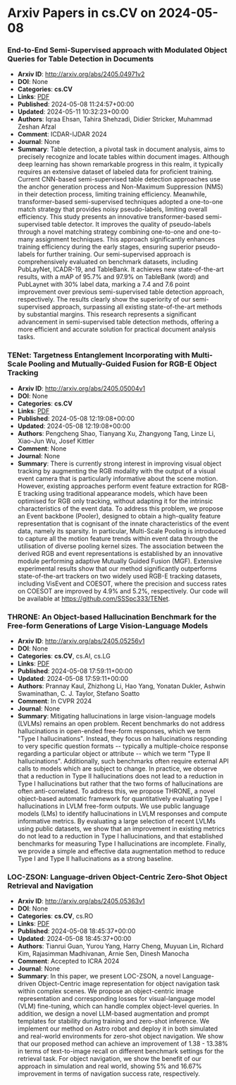# Arxiv Papers in cs.CV on 2024-05-08
### End-to-End Semi-Supervised approach with Modulated Object Queries for Table Detection in Documents
- **Arxiv ID**: http://arxiv.org/abs/2405.04971v2
- **DOI**: None
- **Categories**: **cs.CV**
- **Links**: [PDF](http://arxiv.org/pdf/2405.04971v2)
- **Published**: 2024-05-08 11:24:57+00:00
- **Updated**: 2024-05-11 10:32:23+00:00
- **Authors**: Iqraa Ehsan, Tahira Shehzadi, Didier Stricker, Muhammad Zeshan Afzal
- **Comment**: ICDAR-IJDAR 2024
- **Journal**: None
- **Summary**: Table detection, a pivotal task in document analysis, aims to precisely recognize and locate tables within document images. Although deep learning has shown remarkable progress in this realm, it typically requires an extensive dataset of labeled data for proficient training. Current CNN-based semi-supervised table detection approaches use the anchor generation process and Non-Maximum Suppression (NMS) in their detection process, limiting training efficiency. Meanwhile, transformer-based semi-supervised techniques adopted a one-to-one match strategy that provides noisy pseudo-labels, limiting overall efficiency. This study presents an innovative transformer-based semi-supervised table detector. It improves the quality of pseudo-labels through a novel matching strategy combining one-to-one and one-to-many assignment techniques. This approach significantly enhances training efficiency during the early stages, ensuring superior pseudo-labels for further training. Our semi-supervised approach is comprehensively evaluated on benchmark datasets, including PubLayNet, ICADR-19, and TableBank. It achieves new state-of-the-art results, with a mAP of 95.7% and 97.9% on TableBank (word) and PubLaynet with 30% label data, marking a 7.4 and 7.6 point improvement over previous semi-supervised table detection approach, respectively. The results clearly show the superiority of our semi-supervised approach, surpassing all existing state-of-the-art methods by substantial margins. This research represents a significant advancement in semi-supervised table detection methods, offering a more efficient and accurate solution for practical document analysis tasks.



### TENet: Targetness Entanglement Incorporating with Multi-Scale Pooling and Mutually-Guided Fusion for RGB-E Object Tracking
- **Arxiv ID**: http://arxiv.org/abs/2405.05004v1
- **DOI**: None
- **Categories**: **cs.CV**
- **Links**: [PDF](http://arxiv.org/pdf/2405.05004v1)
- **Published**: 2024-05-08 12:19:08+00:00
- **Updated**: 2024-05-08 12:19:08+00:00
- **Authors**: Pengcheng Shao, Tianyang Xu, Zhangyong Tang, Linze Li, Xiao-Jun Wu, Josef Kittler
- **Comment**: None
- **Journal**: None
- **Summary**: There is currently strong interest in improving visual object tracking by augmenting the RGB modality with the output of a visual event camera that is particularly informative about the scene motion. However, existing approaches perform event feature extraction for RGB-E tracking using traditional appearance models, which have been optimised for RGB only tracking, without adapting it for the intrinsic characteristics of the event data. To address this problem, we propose an Event backbone (Pooler), designed to obtain a high-quality feature representation that is cognisant of the innate characteristics of the event data, namely its sparsity. In particular, Multi-Scale Pooling is introduced to capture all the motion feature trends within event data through the utilisation of diverse pooling kernel sizes. The association between the derived RGB and event representations is established by an innovative module performing adaptive Mutually Guided Fusion (MGF). Extensive experimental results show that our method significantly outperforms state-of-the-art trackers on two widely used RGB-E tracking datasets, including VisEvent and COESOT, where the precision and success rates on COESOT are improved by 4.9% and 5.2%, respectively. Our code will be available at https://github.com/SSSpc333/TENet.



### THRONE: An Object-based Hallucination Benchmark for the Free-form Generations of Large Vision-Language Models
- **Arxiv ID**: http://arxiv.org/abs/2405.05256v1
- **DOI**: None
- **Categories**: **cs.CV**, cs.AI, cs.LG
- **Links**: [PDF](http://arxiv.org/pdf/2405.05256v1)
- **Published**: 2024-05-08 17:59:11+00:00
- **Updated**: 2024-05-08 17:59:11+00:00
- **Authors**: Prannay Kaul, Zhizhong Li, Hao Yang, Yonatan Dukler, Ashwin Swaminathan, C. J. Taylor, Stefano Soatto
- **Comment**: In CVPR 2024
- **Journal**: None
- **Summary**: Mitigating hallucinations in large vision-language models (LVLMs) remains an open problem. Recent benchmarks do not address hallucinations in open-ended free-form responses, which we term "Type I hallucinations". Instead, they focus on hallucinations responding to very specific question formats -- typically a multiple-choice response regarding a particular object or attribute -- which we term "Type II hallucinations". Additionally, such benchmarks often require external API calls to models which are subject to change. In practice, we observe that a reduction in Type II hallucinations does not lead to a reduction in Type I hallucinations but rather that the two forms of hallucinations are often anti-correlated. To address this, we propose THRONE, a novel object-based automatic framework for quantitatively evaluating Type I hallucinations in LVLM free-form outputs. We use public language models (LMs) to identify hallucinations in LVLM responses and compute informative metrics. By evaluating a large selection of recent LVLMs using public datasets, we show that an improvement in existing metrics do not lead to a reduction in Type I hallucinations, and that established benchmarks for measuring Type I hallucinations are incomplete. Finally, we provide a simple and effective data augmentation method to reduce Type I and Type II hallucinations as a strong baseline.



### LOC-ZSON: Language-driven Object-Centric Zero-Shot Object Retrieval and Navigation
- **Arxiv ID**: http://arxiv.org/abs/2405.05363v1
- **DOI**: None
- **Categories**: **cs.CV**, cs.RO
- **Links**: [PDF](http://arxiv.org/pdf/2405.05363v1)
- **Published**: 2024-05-08 18:45:37+00:00
- **Updated**: 2024-05-08 18:45:37+00:00
- **Authors**: Tianrui Guan, Yurou Yang, Harry Cheng, Muyuan Lin, Richard Kim, Rajasimman Madhivanan, Arnie Sen, Dinesh Manocha
- **Comment**: Accepted to ICRA 2024
- **Journal**: None
- **Summary**: In this paper, we present LOC-ZSON, a novel Language-driven Object-Centric image representation for object navigation task within complex scenes. We propose an object-centric image representation and corresponding losses for visual-language model (VLM) fine-tuning, which can handle complex object-level queries. In addition, we design a novel LLM-based augmentation and prompt templates for stability during training and zero-shot inference. We implement our method on Astro robot and deploy it in both simulated and real-world environments for zero-shot object navigation. We show that our proposed method can achieve an improvement of 1.38 - 13.38% in terms of text-to-image recall on different benchmark settings for the retrieval task. For object navigation, we show the benefit of our approach in simulation and real world, showing 5% and 16.67% improvement in terms of navigation success rate, respectively.



